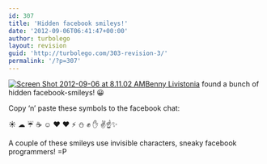 ```yaml
---
id: 307
title: 'Hidden facebook smileys!'
date: '2012-09-06T06:41:47+00:00'
author: turbolego
layout: revision
guid: 'http://turbolego.com/303-revision-3/'
permalink: '/?p=307'
---
```


[![](https://turbolego.com/wp-content/uploads/2012/09/Screen-Shot-2012-09-06-at-8.11.02-AM.png "Screen Shot 2012-09-06 at 8.11.02 AM")](https://turbolego.com/wp-content/uploads/2012/09/Screen-Shot-2012-09-06-at-8.11.02-AM.png)[Benny Livistonia](http://www.facebook.com/benny.livistonia "http://www.facebook.com/benny.livistonia") found a bunch of hidden facebook-smileys! 😀

Copy ‘n’ paste these symbols to the facebook chat:

☀ ☁ ☔ ☕ ☺ ♥ ❤ ⚡ ⛄ ✊ ✋ ✌☝✨

A couple of these smileys use invisible characters, sneaky facebook programmers! =P